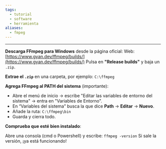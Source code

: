 ```yaml
---
tags:
  - tutorial
  - software
  - herramienta
aliases:
  - fmpeg
---
```

---

**Descarga FFmpeg para Windows** desde la página oficial:
Web: [https://www.gyan.dev/ffmpeg/builds/](https://www.gyan.dev/ffmpeg/builds/)
Pulsa en **"Release builds"** y baja un `.zip`.

**Extrae el `.zip`** en una carpeta, por ejemplo: ``C:\ffmpeg``

**Agrega FFmpeg al PATH del sistema** (importante):
- Abre el menú de inicio → escribe "Editar las variables de entorno del sistema" → entra en "Variables de Entorno".
- En “Variables del sistema” busca la que dice **Path** → **Editar** → **Nuevo**.
- Añade la ruta: ``C:\ffmpeg\bin``
- Guarda y cierra todo.

**Comprueba que esté bien instalado**:

Abre una consola (cmd o Powershell) y escribe: ``ffmpeg -version``
Si sale la versión, ¡ya está funcionando!